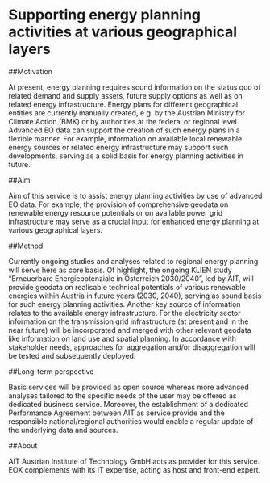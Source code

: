 # Supporting energy planning activities at various geographical layers
##Motivation

At present, energy planning requires sound information on the status quo of related demand and supply assets, future supply options as well as on related energy infrastructure. Energy plans for different geographical entities are currently manually created, e.g. by the Austrian Ministry for Climate Action (BMK) or by authorities at the federal or regional level. Advanced EO data can support the creation of such energy plans in a flexible manner. For example, information on available local renewable energy sources or related energy infrastructure may support such developments, serving as a solid basis for energy planning activities in future. 

##Aim

Aim of this service is to assist energy planning activities by use of advanced EO data. For example, the provision of comprehensive geodata on renewable energy resource potentials or on available power grid infrastructure may serve as a crucial input for enhanced energy planning at various geographical layers.

##Method

Currently ongoing studies and analyses related to regional energy planning will serve here as core basis. Of highlight, the ongoing KLIEN study “Erneuerbare Energiepotenziale in Österreich 2030/2040”, led by AIT, will provide geodata on realisable technical potentials of various renewable energies within Austria in future years (2030, 2040), serving as sound basis for such energy planning activities. Another key source of information relates to the available energy infrastructure. For the electricity sector information on the transmission grid infrastructure (at present and in the near future) will be incorporated and merged with other relevant geodata like information on land use and spatial planning. In accordance with stakeholder needs, approaches for aggregation and/or disaggregation will be tested and subsequently deployed.

##Long-term perspective

Basic services will be provided as open source whereas more advanced analyses tailored to the specific needs of the user may be offered as dedicated business service.
Moreover, the establishment of a dedicated Performance Agreement between AIT as service provide and the responsible national/regional authorities would enable a regular update of the underlying data and sources.

##About

AIT Austrian Institute of Technology GmbH acts as provider for this service.
EOX complements with its IT expertise, acting as host and front-end expert.